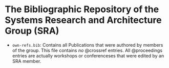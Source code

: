 The Bibliographic Repository of the Systems Research and Architecture Group (SRA)
================================================================================

- `own-refs.bib`: Contains all Publications that were authored by
  members of the group. This file contains *no* @crossref entries. All
  @proceedings entries are actually workshops or conferenceses that
  were edited by an SRA member.
